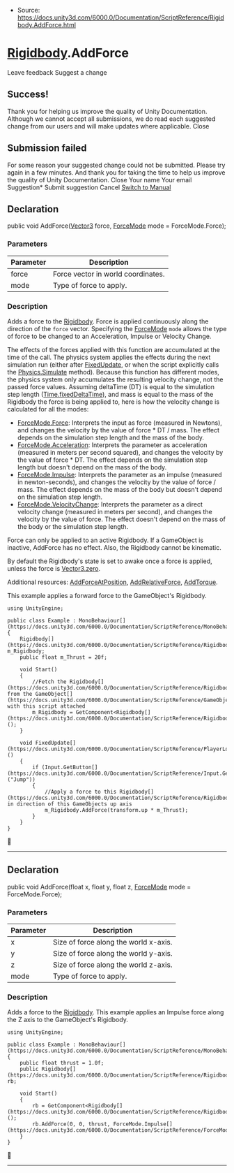 * Source: https://docs.unity3d.com/6000.0/Documentation/ScriptReference/Rigidbody.AddForce.html

#  [Rigidbody](https://docs.unity3d.com/6000.0/Documentation/ScriptReference/Rigidbody.html).AddForce
Leave feedback
Suggest a change
## Success!
Thank you for helping us improve the quality of Unity Documentation. Although we cannot accept all submissions, we do read each suggested change from our users and will make updates where applicable.
Close
## Submission failed
For some reason your suggested change could not be submitted. Please <a>try again</a> in a few minutes. And thank you for taking the time to help us improve the quality of Unity Documentation.
Close
Your name Your email Suggestion* Submit suggestion
Cancel
[Switch to Manual](https://docs.unity3d.com/6000.0/Documentation/Manual/class-Rigidbody.html "Go to Rigidbody Component in the Manual")
## Declaration
public void AddForce([Vector3](https://docs.unity3d.com/6000.0/Documentation/ScriptReference/Vector3.html) force, [ForceMode](https://docs.unity3d.com/6000.0/Documentation/ScriptReference/ForceMode.html) mode = ForceMode.Force); 
### Parameters
Parameter | Description  
---|---  
force | Force vector in world coordinates.  
mode | Type of force to apply.  
### Description
Adds a force to the [Rigidbody](https://docs.unity3d.com/6000.0/Documentation/ScriptReference/Rigidbody.html).
Force is applied continuously along the direction of the `force` vector. Specifying the [ForceMode](https://docs.unity3d.com/6000.0/Documentation/ScriptReference/ForceMode.html) `mode` allows the type of force to be changed to an Acceleration, Impulse or Velocity Change.  
  
The effects of the forces applied with this function are accumulated at the time of the call. The physics system applies the effects during the next simulation run (either after [FixedUpdate](https://docs.unity3d.com/6000.0/Documentation/ScriptReference/PlayerLoop.FixedUpdate.html), or when the script explicitly calls the [Physics.Simulate](https://docs.unity3d.com/6000.0/Documentation/ScriptReference/Physics.Simulate.html) method). Because this function has different modes, the physics system only accumulates the resulting velocity change, not the passed force values. Assuming deltaTime (DT) is equal to the simulation step length ([Time.fixedDeltaTime](https://docs.unity3d.com/6000.0/Documentation/ScriptReference/Time-fixedDeltaTime.html)), and mass is equal to the mass of the Rigidbody the force is being applied to, here is how the velocity change is calculated for all the modes: 
  * [ForceMode.Force](https://docs.unity3d.com/6000.0/Documentation/ScriptReference/ForceMode.Force.html): Interprets the input as force (measured in Newtons), and changes the velocity by the value of force * DT / mass. The effect depends on the simulation step length and the mass of the body.
  * [ForceMode.Acceleration](https://docs.unity3d.com/6000.0/Documentation/ScriptReference/ForceMode.Acceleration.html): Interprets the parameter as acceleration (measured in meters per second squared), and changes the velocity by the value of force * DT. The effect depends on the simulation step length but doesn't depend on the mass of the body.
  * [ForceMode.Impulse](https://docs.unity3d.com/6000.0/Documentation/ScriptReference/ForceMode.Impulse.html): Interprets the parameter as an impulse (measured in newton-seconds), and changes the velocity by the value of force / mass. The effect depends on the mass of the body but doesn't depend on the simulation step length.
  * [ForceMode.VelocityChange](https://docs.unity3d.com/6000.0/Documentation/ScriptReference/ForceMode.VelocityChange.html): Interprets the parameter as a direct velocity change (measured in meters per second), and changes the velocity by the value of force. The effect doesn't depend on the mass of the body or the simulation step length.


Force can only be applied to an active Rigidbody. If a GameObject is inactive, AddForce has no effect. Also, the Rigidbody cannot be kinematic.  
  
By default the Rigidbody's state is set to awake once a force is applied, unless the force is [Vector3.zero](https://docs.unity3d.com/6000.0/Documentation/ScriptReference/Vector3-zero.html).  
  
Additional resources: [AddForceAtPosition](https://docs.unity3d.com/6000.0/Documentation/ScriptReference/Rigidbody.AddForceAtPosition.html), [AddRelativeForce](https://docs.unity3d.com/6000.0/Documentation/ScriptReference/Rigidbody.AddRelativeForce.html), [AddTorque](https://docs.unity3d.com/6000.0/Documentation/ScriptReference/Rigidbody.AddTorque.html).  
  
This example applies a forward force to the GameObject's Rigidbody.
```
using UnityEngine;  
  
public class Example : MonoBehaviour[](https://docs.unity3d.com/6000.0/Documentation/ScriptReference/MonoBehaviour.html)
{
    Rigidbody[](https://docs.unity3d.com/6000.0/Documentation/ScriptReference/Rigidbody.html) m_Rigidbody;
    public float m_Thrust = 20f;  
  
    void Start()
    {
        //Fetch the Rigidbody[](https://docs.unity3d.com/6000.0/Documentation/ScriptReference/Rigidbody.html) from the GameObject[](https://docs.unity3d.com/6000.0/Documentation/ScriptReference/GameObject.html) with this script attached
        m_Rigidbody = GetComponent<Rigidbody[](https://docs.unity3d.com/6000.0/Documentation/ScriptReference/Rigidbody.html)>();
    }  
  
    void FixedUpdate[](https://docs.unity3d.com/6000.0/Documentation/ScriptReference/PlayerLoop.FixedUpdate.html)()
    {
        if (Input.GetButton[](https://docs.unity3d.com/6000.0/Documentation/ScriptReference/Input.GetButton.html)("Jump"))
        {
            //Apply a force to this Rigidbody[](https://docs.unity3d.com/6000.0/Documentation/ScriptReference/Rigidbody.html) in direction of this GameObjects up axis
            m_Rigidbody.AddForce(transform.up * m_Thrust);
        }
    }
}

```

* * *
## Declaration
public void AddForce(float x, float y, float z, [ForceMode](https://docs.unity3d.com/6000.0/Documentation/ScriptReference/ForceMode.html) mode = ForceMode.Force); 
### Parameters
Parameter | Description  
---|---  
x | Size of force along the world x-axis.  
y | Size of force along the world y-axis.  
z | Size of force along the world z-axis.  
mode | Type of force to apply.  
### Description
Adds a force to the [Rigidbody](https://docs.unity3d.com/6000.0/Documentation/ScriptReference/Rigidbody.html).
This example applies an Impulse force along the Z axis to the GameObject's Rigidbody.
```
using UnityEngine;  
  
public class Example : MonoBehaviour[](https://docs.unity3d.com/6000.0/Documentation/ScriptReference/MonoBehaviour.html)
{
    public float thrust = 1.0f;
    public Rigidbody[](https://docs.unity3d.com/6000.0/Documentation/ScriptReference/Rigidbody.html) rb;  
  
    void Start()
    {
        rb = GetComponent<Rigidbody[](https://docs.unity3d.com/6000.0/Documentation/ScriptReference/Rigidbody.html)>();
        rb.AddForce(0, 0, thrust, ForceMode.Impulse[](https://docs.unity3d.com/6000.0/Documentation/ScriptReference/ForceMode.Impulse.html));
    }
}

```

* * *
